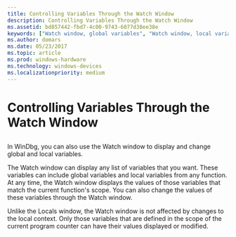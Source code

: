 ```yaml
---
title: Controlling Variables Through the Watch Window
description: Controlling Variables Through the Watch Window
ms.assetid: bd857442-fbd7-4c00-9743-6077d38ee38e
keywords: ["Watch window, global variables", "Watch window, local variables"]
ms.author: domars
ms.date: 05/23/2017
ms.topic: article
ms.prod: windows-hardware
ms.technology: windows-devices
ms.localizationpriority: medium
---
```


# Controlling Variables Through the Watch Window


## <span id="ddk_debugging_bios_code_dbg"></span><span id="DDK_DEBUGGING_BIOS_CODE_DBG"></span>


In WinDbg, you can also use the Watch window to display and change global and local variables.

The Watch window can display any list of variables that you want. These variables can include global variables and local variables from any function. At any time, the Watch window displays the values of those variables that match the current function's scope. You can also change the values of these variables through the Watch window.

Unlike the Locals window, the Watch window is not affected by changes to the local context. Only those variables that are defined in the scope of the current program counter can have their values displayed or modified.

 

 





